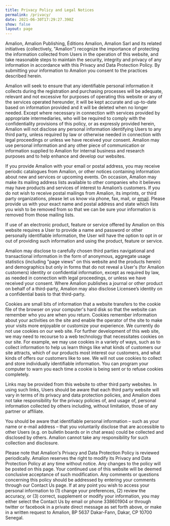 ```yaml
---
title: Privacy Policy and Legal Notices
permalink: /privacy/
date: 2021-06-30T17:29:27.390Z
show: false
layout: page
---
```

Amalion, Amalion Publishing, Éditions Amalion, Amalion Sarl and its related initiatives (collectively, "Amalion") recognize the importance of protecting the information collected from Users in the operation of this website, and take reasonable steps to maintain the security, integrity and privacy of any information in accordance with this Privacy and Data Protection Policy. By submitting your information to Amalion you consent to the practices described herein.

Amalion will seek to ensure that any identifiable personal information it collects during the registration and purchasing processes will be adequate, relevant and not excessive for purposes of operating this website or any of the services operated hereunder, it will be kept accurate and up-to-date based on information provided and it will be deleted when no longer needed. Except where necessary in connection with services provided by appropriate intermediaries, who will be required to comply with the confidentiality provisions of this policy, or as expressly provided herein, Amalion will not disclose any personal information identifying Users to any third party, unless required by law or otherwise needed in connection with legal proceedings or unless we have received your consent. Amalion may use personal information and any other piece of communication or information supplied to Amalion for internal business and research purposes and to help enhance and develop our websites.

If you provide Amalion with your email or postal address, you may receive periodic catalogues from Amalion, or other notices containing information about new and services or upcoming events. On occasion, Amalion may make its mailing address lists available to other companies who it believes may have products and services of interest to Amalion’s customers. If you do not wish to receive postal mailings from Amalion, its imprints, or third party organizations, please let us know via phone, fax, mail, or [email](http://www.amalion.net/en/contactus). Please provide us with your exact name and postal address and state which lists you wish to be removed from so that we can be sure your information is removed from those mailing lists.

If use of an electronic product, feature or service offered by Amalion on this website requires a User to provide a name and password or other personally identifiable information, the User will have the option to opt in or out of providing such information and using the product, feature or service.

Amalion may disclose to carefully chosen third parties navigational and transactional information in the form of anonymous, aggregate usage statistics (including "page views" on this website and the products herein) and demographics but only in forms that do not reveal a User's (for Amalion customers) identity or confidential information, except as required by law, as needed in connection with legal proceedings, or unless we have received your consent. Where Amalion publishes a journal or other product on behalf of a third-party, Amalion may also disclose Licensee’s identity on a confidential basis to that third-party.

Cookies are small bits of information that a website transfers to the cookie file of the browser on your computer's hard disk so that the website can remember who you are when you return. Cookies remember information about your activities on the site and enable the operator of the site to make your visits more enjoyable or customize your experience. We currently do not use cookies on our web site. For further development of this web site, we may need to recourse to a web technology that necessitates cookies on our site. For example, we may use cookies in a variety of ways, such as to collect information to help us learn things like what kinds of customers our site attracts, which of our products most interest our customers, and what kinds of offers our customers like to see. We will not use cookies to collect and store individually identifiable information. You can program your computer to warn you each time a cookie is being sent or to refuse cookies completely.

Links may be provided from this website to other third party websites. In using such links, Users should be aware that each third party website will vary in terms of its privacy and data protection policies, and Amalion does not take responsibility for the privacy policies of, and usage of, personal information collected by others including, without limitation, those of any partner or affiliate.

You should be aware that identifiable personal information – such as your name or e-mail address – that you voluntarily disclose that are accessible to other Users (e.g. on bulletin boards or in chat areas) could be collected and disclosed by others. Amalion cannot take any responsibility for such collection and disclosure.

Please note that Amalion's Privacy and Data Protection Policy is reviewed periodically. Amalion reserves the right to modify its Privacy and Data Protection Policy at any time without notice. Any changes to the policy will be posted on this page. Your continued use of this website will be deemed conclusive acceptance of such modification. Any comments or questions concerning this policy should be addressed by entering your comments through our Contact Us page. If at any point you wish to access your personal information to (1) change your preferences, (2) review the accuracy, or (3) correct, supplement or modify your information, you may either select the Contact Us by email or phone 338601904 or through twitter or facebook in a private direct message as set forth above, or make in a written request to Amalion, BP 5637 Dakar-Fann, Dakar, CP 10700 Senegal.